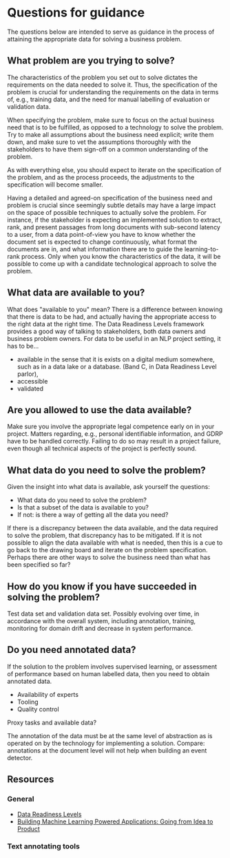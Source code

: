 # Questions for guidance

The questions below are intended to serve as guidance in the process of attaining the appropriate data for solving
a business problem.

## What problem are you trying to solve?

The characteristics of the problem you set out to solve dictates the requirements on the data needed to solve it.
Thus, the specification of the problem is crucial for understanding the requirements on the data in terms of, e.g., 
training data, and the need for manual labelling of evaluation or validation data.

When specifying the problem, make sure to focus on the actual business need that is to be fulfilled, as opposed to 
a technology to solve the problem. Try to make all assumptions about the business need explicit; write them down, and
make sure to vet the assumptions thoroughly with the stakeholders to have them sign-off on a common understanding of
the problem.

As with everything else, you should expect to iterate on the specification of the problem, and as the process proceeds,
the adjustments to the specification will become smaller.

Having a detailed and agreed-on specification of the business need and problem is crucial since seemingly subtle details
may have a large impact on the space of possible techniques to actually solve the problem. For instance, if the 
stakeholder is expecting an implemented solution to extract, rank, and present passages from long documents 
with sub-second latency to a user, from a data point-of-view you have to know whether the document set is expected to 
change continuously, what format the documents are in, and what information there are to guide the learning-to-rank
process. Only when you know the characteristics of the data, it will be possible to come up with a candidate 
technological approach to solve the problem.

## What data are available to you?

What does "available to you" mean? There is a difference between knowing that there is data to be had, and actually having
the appropriate access to the right data at the right time. The Data Readiness Levels framework provides a good 
way of talking to stakeholders, both data owners and business problem owners. For data to be useful in 
an NLP project setting, it has to be... 

* available in the sense that it is exists on a digital medium somewhere, such as in a data lake or a database.
 (Band C, in Data Readiness Level parlor),
* accessible
* validated

## Are you allowed to use the data available?

Make sure you involve the appropriate legal competence early on in your project. Matters regarding, e.g., 
personal identifiable information, and GDRP have to be handled correctly. Failing to do so may result in a project
failure, even though all technical aspects of the project is perfectly sound.

## What data do you need to solve the problem?

Given the insight into what data is available, ask yourself the questions: 

* What data do you need to solve the problem?
* Is that a subset of the data is available to you?
* If not: is there a way of getting all the data you need?

If there is a discrepancy between the data available, and the data required to solve the problem, that discrepancy
has to be mitigated. If it is not possible to align the data available with what is needed, then this is a cue to
go back to the drawing board and iterate on the problem specification. Perhaps there are other ways to solve the business
need than what has been specified so far?


## How do you know if you have succeeded in solving the problem?

Test data set and validation data set. Possibly evolving over time, in accordance with the overall system, including
annotation, training, monitoring for domain drift and decrease in system performance.  

## Do you need annotated data?

If the solution to the problem involves supervised learning, or assessment of performance based on human labelled data,
then you need to obtain annotated data. 


  - Availability of experts
  - Tooling
  - Quality control
 
 Proxy tasks and available data?
 
 The annotation of the data must be at the same level of abstraction as is operated on by the technology for 
 implementing a solution. Compare: annotations at the document level will not help when building an event detector.
 
 ## Resources

### General
  
 * [Data Readiness Levels](https://arxiv.org/abs/1705.02245)
 * [Building Machine Learning Powered Applications: Going from Idea to Product](https://mlpowered.com/book/)
 
 
 ### Text annotating tools


